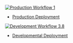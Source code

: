 

[![Production Workflow 1](https://github.com/snehalkorade9/project4-sk/actions/workflows/prod.yml/badge.svg)](https://github.com/snehalkorade9/project4-sk/actions/workflows/prod.yml)

* [Production Deployment](https://project4-sk-prod.herokuapp.com/)


[![Development Workflow 3.8](https://github.com/snehalkorade9/project4-sk/actions/workflows/dev.yml/badge.svg)](https://github.com/snehalkorade9/project4-sk/actions/workflows/dev.yml)

* [Developmental Deployment](https://project4-sk-dev.herokuapp.com/)
